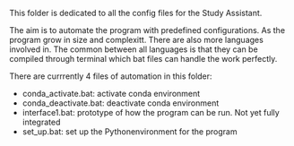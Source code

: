 This folder is dedicated to all the config files for the Study Assistant.

The aim is to automate the program with predefined configurations. As the
program grow in size and complexitt. There are also more languages involved in.
The common between all languages is that they can be compiled through terminal
which bat files can handle the work perfectly.

There are currrently 4 files of automation in this folder:
- conda_activate.bat: activate conda environment
- conda_deactivate.bat: deactivate conda environment
- interface1.bat: prototype of how the program can be run. Not yet fully integrated
- set_up.bat: set up the Pythonenvironment for the program